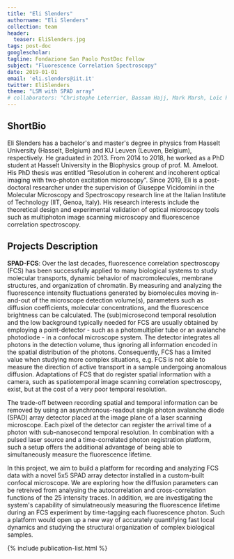 ```yaml
---
title: "Eli Slenders"
authorname: "Eli Slenders"
collection: team
header:
  teaser: EliSlenders.jpg
tags: post-doc
googlescholar:
tagline: Fondazione San Paolo PostDoc Fellow
subject: "Fluorescence Correlation Spectroscopy"
date: 2019-01-01
email: 'eli.slenders@iit.it'
twitter: EliSlenders
theme: "LSM with SPAD array"
# collaborators: "Christophe Leterrier, Bassam Hajj, Mark Marsh, Loïc Royer, Joe Grove"
---
```


<h2>ShortBio</h2>
Eli Slenders has a bachelor's and master's degree in physics from Hasselt University (Hasselt, Belgium) and KU Leuven (Leuven, Belgium), respectively. He graduated in 2013. From 2014 to 2018, he worked as a PhD student at Hasselt University in the Biophysics group of prof. M. Ameloot. His PhD thesis was entitled “Resolution in coherent and incoherent optical imaging with two-photon excitation microscopy”. Since 2019, Eli is a post-doctoral researcher under the supervision of Giuseppe Vicidomini in the Molecular Microscopy and Spectroscopy research line at the Italian Institute of Technology (IIT, Genoa, Italy). His research interests include the theoretical design and experimental validation of optical microscopy tools such as multiphoton image scanning microscopy and fluorescence correlation spectroscopy. 


<h2>Projects Description</h2>

**SPAD-FCS**: Over the last decades, fluorescence correlation spectroscopy (FCS) has been successfully applied to many biological systems to study molecular transports, dynamic behavior of macromolecules, membrane structures, and organization of chromatin. By measuring and analyzing the fluorescence intensity fluctuations generated by biomolecules moving in-and-out of the microscope detection volume(s), parameters such as diffusion coefficients, molecular concentrations, and the fluorescence brightness can be calculated. The (sub)microsecond temporal resolution and the low background typically needed for FCS are usually obtained by employing a point-detector - such as a photomultiplier tube or an avalanche photodiode - in a confocal microscope system. The detector integrates all photons in the detection volume, thus ignoring all information encoded in the spatial distribution of the photons. Consequently, FCS has a limited value when studying more complex situations, e.g. FCS is not able to measure the direction of active transport in a sample undergoing anomalous diffusion. Adaptations of FCS that do register spatial information with a camera, such as spatiotemporal image scanning correlation spectroscopy, exist, but at the cost of a very poor temporal resolution.

The trade-off between recording spatial and temporal information can be removed by using an asynchronous-readout single photon avalanche diode (SPAD) array detector placed at the image plane of a laser scanning microscope. Each pixel of the detector can register the arrival time of a photon with sub-nanosecond temporal resolution. In combination with a pulsed laser source and a time-correlated photon registration platform, such a setup offers the additional advantage of being able to simultaneously measure the fluorescence lifetime.

In this project, we aim to build a platform for recording and analyzing FCS data with a novel 5x5 SPAD array detector installed in a custom-built confocal microscope. We are exploring how the diffusion parameters can be retreived from analysing the autocorrelation and cross-correlation functions of the 25 intensity traces. In addition, we are investigating the system's capability of simulatneously measuring the fluorescence lifetime during an FCS experiment by time-tagging each fluorescence photon. Such a platform would open up a new way of accurately quantifying fast local dynamics and studying the structural organization of complex biological samples.

<!--{% include author-research-themes.html %}--->
<!--{% include team-member-collaborators.html %}--->
{% include publication-list.html %}
